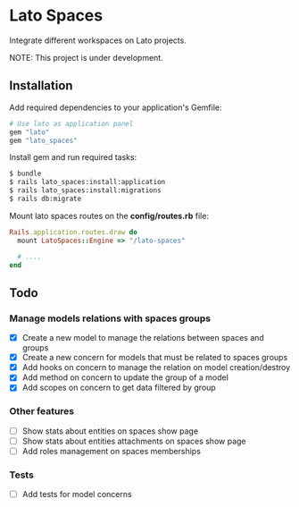 # Lato Spaces
Integrate different workspaces on Lato projects.

NOTE: This project is under development.

## Installation
Add required dependencies to your application's Gemfile:

```ruby
# Use lato as application panel
gem "lato"
gem "lato_spaces"
```

Install gem and run required tasks:

```bash
$ bundle
$ rails lato_spaces:install:application
$ rails lato_spaces:install:migrations
$ rails db:migrate
```

Mount lato spaces routes on the **config/routes.rb** file:

```ruby
Rails.application.routes.draw do
  mount LatoSpaces::Engine => "/lato-spaces"

  # ....
end
```

## Todo

### Manage models relations with spaces groups

- [x] Create a new model to manage the relations between spaces and groups
- [x] Create a new concern for models that must be related to spaces groups
- [x] Add hooks on concern to manage the relation on model creation/destroy
- [x] Add method on concern to update the group of a model
- [x] Add scopes on concern to get data filtered by group

### Other features

- [ ] Show stats about entities on spaces show page
- [ ] Show stats about entities attachments on spaces show page
- [ ] Add roles management on spaces memberships

### Tests

- [ ] Add tests for model concerns